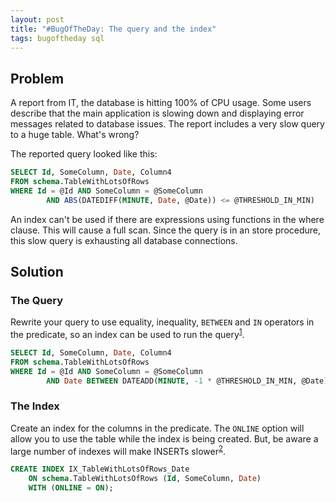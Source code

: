 ```yaml
---
layout: post
title: "#BugOfTheDay: The query and the index"
tags: bugoftheday sql
---
```


## Problem

A report from IT, the database is hitting 100% of CPU usage. Some users describe that the main application is slowing down and displaying error messages related to database issues. The report includes a very slow query to a huge table. What's wrong?

The reported query looked like this:

```sql
SELECT Id, SomeColumn, Date, Column4
FROM schema.TableWithLotsOfRows
WHERE Id = @Id AND SomeColumn = @SomeColumn
        AND ABS(DATEDIFF(MINUTE, Date, @Date)) <= @THRESHOLD_IN_MIN)
```

An index can't be used if there are expressions using functions in the where clause. This will cause a full scan. Since the query is in an store procedure, this slow query is exhausting all database connections.

## Solution

### The Query

Rewrite your query to use equality, inequality, `BETWEEN` and `IN` operators in the predicate, so an index can be used to run the query<sup>[1]</sup>.

```sql
SELECT Id, SomeColumn, Date, Column4
FROM schema.TableWithLotsOfRows
WHERE Id = @Id AND SomeColumn = @SomeColumn
        AND Date BETWEEN DATEADD(MINUTE, -1 * @THRESHOLD_IN_MIN, @Date) AND DATEADD(MINUTE, @THRESHOLD_IN_MIN, @Date)
```

### The Index

Create an index for the columns in the predicate. The `ONLINE` option will allow you to use the table while the index is being created. But, be aware a large number of indexes will make INSERTs slower<sup>[2]</sup>. 

```sql
CREATE INDEX IX_TableWithLotsOfRows_Date
    ON schema.TableWithLotsOfRows (Id, SomeColumn, Date) 
    WITH (ONLINE = ON);
```

[1]: https://www.red-gate.com/simple-talk/sql/performance/index-selection-and-the-query-optimizer/
[2]: https://docs.microsoft.com/en-us/previous-versions/sql/sql-server-guides/jj835095(v=sql.110)